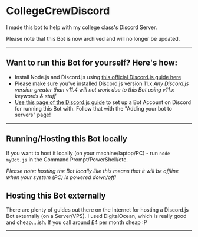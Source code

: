# CollegeCrewDiscord

I made this bot to help with my college class's Discord Server.

Please note that this Bot is now archived and will no longer be updated.

---
## Want to run this Bot for yourself? Here's how:

- Install Node.js and Discord.js using [this official Discord.js guide here](https://discordjs.guide/preparations/)
- Please make sure you've installed Discord.js version 11.x
*Any Discord.js version greater than v11.4 will not work due to this Bot using v11.x keywords & stuff*
- [Use this page of the Discord.js guide](https://discordjs.guide/preparations/setting-up-a-bot-application.html) to set up a Bot Account on Discord for running this Bot with. Follow that with the "Adding your bot to servers" page!

---
## Running/Hosting this Bot locally

If you want to host it locally (on your machine/laptop/PC) - run
```node myBot.js```
in the Command Prompt/PowerShell/etc.

*Please note: hosting the Bot locally like this means that it will be offline when your system (PC) is powered down/off!*

## Hosting this Bot externally

There are plenty of guides out there on the Internet for hosting a Discord.js Bot externally (on a Server/VPS).
I used DigitalOcean, which is really good and cheap....ish. If you call around £4 per month cheap :P

---
